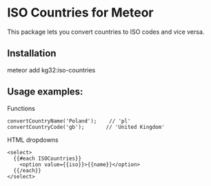 # ISO Countries for Meteor

This package lets you convert countries to ISO codes and vice versa.

## Installation

meteor add kg32:iso-countries

## Usage examples:

Functions
```
convertCountryName('Poland');    // 'pl'       
convertCountryCode('gb');       // 'United Kingdom'
```

HTML dropdowns
```
<select>
  {{#each ISOCountries}}
    <option value={{iso}}>{{name}}</option>
  {{/each}}
</select>
```





